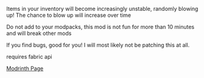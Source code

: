 Items in your inventory will become increasingly unstable, randomly blowing up! The chance to blow up will increase over time

Do not add to your modpacks, this mod is not fun for more than 10 minutes and will break other mods

If you find bugs, good for you! I will most likely not be patching this at all.

requires fabric api

[Modrinth Page](https://modrinth.com/mod/arbys-simulator)
